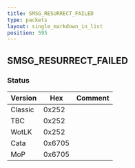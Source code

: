 ```yaml
---
title: SMSG_RESURRECT_FAILED
type: packets
layout: single_markdown_in_list
position: 595
---
```


## SMSG_RESURRECT_FAILED

### Status

Version    | Hex        | Comment
---------- | ---------- | ---------- 
Classic    | 0x252      | 
TBC        | 0x252      | 
WotLK      | 0x252      | 
Cata       | 0x6705     | 
MoP        | 0x6705     | 